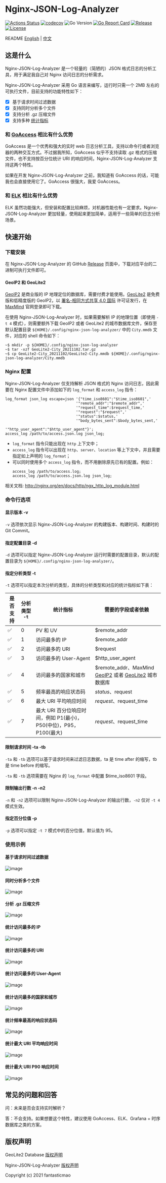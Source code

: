 # Nginx-JSON-Log-Analyzer

[![Actions Status](https://github.com/fantasticmao/nginx-json-log-analyzer/workflows/ci/badge.svg)](https://github.com/fantasticmao/nginx-json-log-analyzer/actions)
[![codecov](https://codecov.io/gh/fantasticmao/nginx-json-log-analyzer/branch/main/graph/badge.svg)](https://codecov.io/gh/fantasticmao/nginx-json-log-analyzer)
![Go Version](https://img.shields.io/github/go-mod/go-version/fantasticmao/nginx-json-log-analyzer)
[![Go Report Card](https://goreportcard.com/badge/github.com/fantasticmao/nginx-json-log-analyzer)](https://goreportcard.com/report/github.com/fantasticmao/nginx-json-log-analyzer)
[![Release](https://img.shields.io/github/v/release/fantasticmao/nginx-json-log-analyzer)](https://github.com/fantasticmao/nginx-json-log-analyzer/releases)
[![License](https://img.shields.io/github/license/fantasticmao/nginx-json-log-analyzer)](https://github.com/fantasticmao/nginx-json-log-analyzer/blob/main/LICENSE)

README [English](README.md) | [中文](README_ZH.md)

## 这是什么

Nginx-JSON-Log-Analyzer 是一个轻量的（简陋的）JSON 格式日志的分析工具，用于满足我自己对 Nginx 访问日志的分析需求。

Nginx-JSON-Log-Analyzer 采用 Go 语言来编写，运行时只需一个 2MB 左右的可执行文件，目前支持的功能特性如下：

- [x] 基于请求时间过滤数据
- [x] 支持同时分析多个文件
- [x] 支持分析 .gz 压缩文件
- [x] 支持多种 [统计指标](#指定分析类型--t)

### 和 [GoAccess](https://goaccess.io/) 相比有什么优势

GoAccess 是一个优秀和强大的实时 web 日志分析工具，支持以命令行或者浏览器的两种交互方式。不过据我所知，GoAccess 似乎不支持读取 .gz 格式的压缩文件，也不支持按百分位统计 URI 的响应时间，Nginx-JSON-Log-Analyzer 支持这两个特性。

如果在开发 Nginx-JSON-Log-Analyzer 之前，我知道有 GoAccess 的话，可能我也会直接使用它了。GoAccess 很强大，我爱 GoAccess。

### 和 [ELK](https://www.elastic.co/cn/what-is/elk-stack) 相比有什么优势

ELK 虽然功能强大，但安装和配置比较麻烦，对机器性能也有一定要求。Nginx-JSON-Log-Analyzer 更加轻量，使用起来更加简单，适用于一些简单的日志分析场景。

## 快速开始

### 下载安装

在 Nginx-JSON-Log-Analyzer 的 GitHub [Release](https://github.com/fantasticmao/nginx-json-log-analyzer/releases) 页面中，下载对应平台的二进制可执行文件即可。

#### GeoIP2 和 GeoLite2

[GeoIP2](https://www.maxmind.com/en/geoip2-city) 是商业版的 IP 地理定位的数据库，需要付费才能使用。[GeoLite2](https://dev.maxmind.com/geoip/geolite2-free-geolocation-data) 是免费版和低精度版的 GeoIP2，以 [署名-相同方式共享 4.0 国际](https://creativecommons.org/licenses/by-sa/4.0/deed.zh) 许可证发行，在 [MaxMind](https://www.maxmind.com/en/accounts/current/geoip/downloads) 官网登录即可下载。

在使用 Nginx-JSON-Log-Analyzer 时，如果需要解析 IP 的地理位置（即使用 `-t 4` 模式），则需要额外下载 GeoIP2 或者 GeoLite2 的城市数据库文件，保存至默认配置目录 `${HOME}/.config/nginx-json-log-analyzer/` 中的 `City.mmdb` 文件，对应的 shell 命令如下：

```shell
~$ mkdir -p ${HOME}/.config/nginx-json-log-analyzer
~$ tar -xzf GeoLite2-City_20211102.tar.gz
~$ cp GeoLite2-City_20211102/GeoLite2-City.mmdb ${HOME}/.config/nginx-json-log-analyzer/City.mmdb
```

### Nginx 配置

Nginx-JSON-Log-Analyzer 仅支持解析 JSON 格式的 Nginx 访问日志，因此需要在 Nginx 配置文件中添加如下的 `log_format` 和 `access_log` 指令：

```text
log_format json_log escape=json '{"time_iso8601":"$time_iso8601",'
                                '"remote_addr":"$remote_addr",'
                                '"request_time":$request_time,'
                                '"request":"$request",'
                                '"status":$status,'
                                '"body_bytes_sent":$body_bytes_sent,'
                                '"http_user_agent":"$http_user_agent"}';
access_log /path/to/access.json.log json_log;
```

- `log_format` 指令只能出现在 `http` 上下文中；
- `access_log` 指令可以出现在 `http`、`server`、`location` 等上下文中，并且需要指定如上声明的 `log_format`；
- 可以同时使用多个 `access_log` 指令，而不用删除原先已有的配置。例如：
    ```text
    access_log /path/to/access.log;
    access_log /path/to/access.json.log json_log;
    ```

相关文档: http://nginx.org/en/docs/http/ngx_http_log_module.html

### 命令行选项

#### 显示版本 -v

`-v` 选项依次显示 Nginx-JSON-Log-Analyzer 的构建版本、构建时间、构建时的 Git Commit。

#### 指定配置目录 -d

`-d` 选项可以指定 Nginx-JSON-Log-Analyzer 运行时需要的配置目录，默认的配置目录为 `${HOME}/.config/nginx-json-log-analyzer/`。

#### 指定分析类型 -t

`-t` 选项可以指定本次分析的类型，具体的分析类型和对应的统计指标如下表：

| 是否支持 | 分析类型 `-t` | 统计指标                                                           | 需要的字段或者依赖                                                                                                                                              |
| -------- | ------------- | ------------------------------------------------------------------ | --------------------------------------------------------------------------------------------------------------------------------------------------------------- |
| ✅       | 0             | PV 和 UV                                                           | $remote_addr                                                                                                                                                    |
| ✅       | 1             | 访问最多的 IP                                                      | $remote_addr                                                                                                                                                    |
| ✅       | 2             | 访问最多的 URI                                                     | $request                                                                                                                                                        |
| ✅       | 3             | 访问最多的 User-Agent                                              | $http_user_agent                                                                                                                                                |
| ✅       | 4             | 访问最多的国家和城市                                               | $remote_addr、MaxMind [GeoIP2](https://www.maxmind.com/en/geoip2-city) 或者 [GeoLite2](https://dev.maxmind.com/geoip/geolite2-free-geolocation-data) 城市数据库 |
| ✅       | 5             | 频率最高的响应状态码                                               | $status、$request                                                                                                                                               |
| ✅       | 6             | 最大 URI 平均响应时间                                              | $request、$request_time                                                                                                                                         |
| ✅       | 7             | 最大 URI 百分位响应时间，例如 P1(最小)，P50(中位)，P95，P100(最大) | $request、$request_time                                                                                                                                         |

#### 限制请求时间 -ta -tb

`-ta` 和 `-tb` 选项可以基于请求时间来过滤日志数据，ta 是 time after 的缩写，tb 是 time before 的缩写。

`-ta` 和 `-tb` 选项需要在 Nginx 的 `log_format` 中配置 $time_iso8601 字段。

#### 限制输出行数 -n -n2

`-n` 和 `-n2` 选项可以限制 Nginx-JSON-Log-Analyzer 的输出行数，`-n2` 仅对 `-t 4` 模式生效。

#### 指定百分位值 -p

`-p` 选项可以指定 `-t 7` 模式中的百分位值，默认值为 95。

### 使用示例

#### 基于请求时间过滤数据

![image](docs/tatb.png)

#### 同时分析多个文件

![image](docs/logs.png)

#### 分析 .gz 压缩文件

![image](docs/loggz.png)

#### 统计访问最多的 IP

![image](docs/t1.png)

#### 统计访问最多的 URI

![image](docs/t2.png)

#### 统计访问最多的 User-Agent

![image](docs/t3.png)

#### 统计访问最多的国家和城市

![image](docs/t4.png)

#### 统计频率最高的响应状态码

![image](docs/t5.png)

#### 统计最大 URI 平均响应时间

![image](docs/t6.png)

#### 统计最大 URI P90 响应时间

![image](docs/t7.png)

####

## 常见的问题和回答

问：未来是否会支持实时解析？

答：不会支持。如果想要这个特性，建议使用 GoAccess、ELK、Grafana + 时序数据库之类的方案。

## 版权声明

GeoLite2 Database [版权声明](https://dev.maxmind.com/geoip/geolite2-free-geolocation-data#license)

Nginx-JSON-Log-Analyzer [版权声明](https://github.com/fantasticmao/nginx-json-log-analyzer/blob/main/LICENSE)

Copyright (c) 2021 fantasticmao
